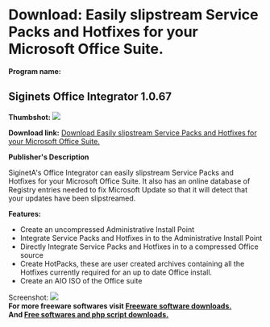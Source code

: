 # Download: Easily slipstream Service Packs and Hotfixes for your Microsoft Office Suite.

**Program name:**

## Siginets Office Integrator 1.0.67

  
**Thumbshot:** ![](http://www.freewarefiles.com/screenshot/sigofficeint_md.gif)   
  
**Download link:** [Download Easily slipstream Service Packs and Hotfixes for your Microsoft Office Suite.](http://freesoftwares.boysofts.com/Siginets-Office-Integrator_program_30538.html)  
  


**Publisher's Description**  
  


SiginetA's Office Integrator can easily slipstream Service Packs and Hotfixes for your Microsoft Office Suite. It also has an online database of Registry entries needed to fix Microsoft Update so that it will detect that your updates have been slipstreamed. 

**Features:**

  * Create an uncompressed Administrative Install Point 
  * Integrate Service Packs and Hotfixes in to the Administrative Install Point 
  * Directly Integrate Service Packs and Hotfixes in to a compressed Office source 
  * Create HotPacks, these are user created archives containing all the Hotfixes currently required for an up to date Office install. 
  * Create an AIO ISO of the Office suite 

  
  
Screenshot: ![](http://www.freewarefiles.com/screenshot/sigofficeint.gif)   
**For more freeware softwares visit [Freeware software downloads.](http://freesoftwares.boysofts.com/)**   
**And [Free softwares and php script downloads.](http://www.boysofts.com/)**
